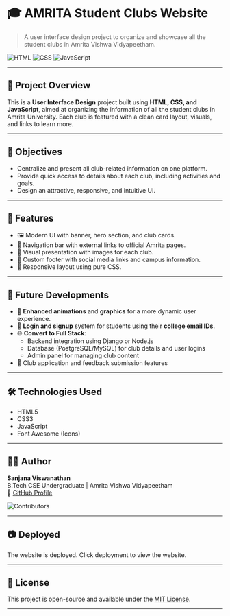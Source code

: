 # 🎓 AMRITA Student Clubs Website

> A user interface design project to organize and showcase all the student clubs in Amrita Vishwa Vidyapeetham.

![HTML](https://img.shields.io/badge/HTML-E34F26?style=for-the-badge&logo=html5&logoColor=white)
![CSS](https://img.shields.io/badge/CSS-1572B6?style=for-the-badge&logo=css3&logoColor=white)
![JavaScript](https://img.shields.io/badge/JavaScript-F7DF1E?style=for-the-badge&logo=javascript&logoColor=black)

---

## 📌 Project Overview

This is a **User Interface Design** project built using **HTML, CSS, and JavaScript**, aimed at organizing the information of all the student clubs in Amrita University. Each club is featured with a clean card layout, visuals, and links to learn more.

---

## 🎯 Objectives

- Centralize and present all club-related information on one platform.
- Provide quick access to details about each club, including activities and goals.
- Design an attractive, responsive, and intuitive UI.

---

## 📂 Features

- 🖼️ Modern UI with banner, hero section, and club cards.
- 🧭 Navigation bar with external links to official Amrita pages.
- 📸 Visual presentation with images for each club.
- 🦶 Custom footer with social media links and campus information.
- 📱 Responsive layout using pure CSS.

---

## 🚀 Future Developments

- 🔁 **Enhanced animations** and **graphics** for a more dynamic user experience.
- 🔐 **Login and signup** system for students using their **college email IDs**.
- 🌐 **Convert to Full Stack**:
  - Backend integration using Django or Node.js
  - Database (PostgreSQL/MySQL) for club details and user logins
  - Admin panel for managing club content
- 📨 Club application and feedback submission features

---

## 🛠️ Technologies Used

- HTML5
- CSS3
- JavaScript
- Font Awesome (Icons)

---

## 🧑‍💻 Author

**Sanjana Viswanathan**  
B.Tech CSE Undergraduate | Amrita Vishwa Vidyapeetham  
🔗 [GitHub Profile](https://github.com/sanjanav2102)

![Contributors](https://contrib.rocks/image?repo=sanjanav2102/Amrita-Students-Clubs---website)


---

## 📷 Deployed

The website is deployed. Click deployment to view the website.

---

## 📄 License

This project is open-source and available under the [MIT License](LICENSE).

---



